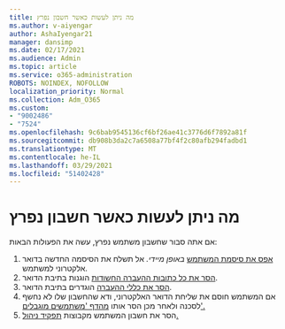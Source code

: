 ```yaml
---
title: מה ניתן לעשות כאשר חשבון נפרץ
ms.author: v-aiyengar
author: AshaIyengar21
manager: dansimp
ms.date: 02/17/2021
ms.audience: Admin
ms.topic: article
ms.service: o365-administration
ROBOTS: NOINDEX, NOFOLLOW
localization_priority: Normal
ms.collection: Adm_O365
ms.custom:
- "9002486"
- "7524"
ms.openlocfilehash: 9c6bab9545136cf6bf26ae41c3776d6f7892a81f
ms.sourcegitcommit: db908b3da2c7a6508a77bf4f2c80afb294fadbd1
ms.translationtype: MT
ms.contentlocale: he-IL
ms.lasthandoff: 03/29/2021
ms.locfileid: "51402428"
---
```

# <a name="what-to-do-when-an-account-is-hacked"></a>מה ניתן לעשות כאשר חשבון נפרץ

אם אתה סבור שחשבון משתמש נפרץ, עשה את הפעולות הבאות:

1. [אפס את סיסמת המשתמש](https://go.microsoft.com/fwlink/?linkid=2103704) *באופן מיידי.* אל תשלח את הסיסמה החדשה בדואר אלקטרוני למשתמש.
1. [הסר את כל כתובות ההעברה החשודות](https://go.microsoft.com/fwlink/?linkid=2103705) הוגנות בתיבת הדואר.
1. [הסר את כללי ההעברה](https://go.microsoft.com/fwlink/?linkid=2103706) הוגדרים בתיבת הדואר.
1. אם המשתמש חוסם את שליחת הדואר האלקטרוני, ודא שהחשבון שלו לא נחשף לסכנה ולאחר מכן הסר אותו [מהדף 'משתמשים מוגבלים'.](https://go.microsoft.com/fwlink/?linkid=2103706)
1. הסר את חשבון המשתמש מקבוצות [תפקיד ניהול.](https://go.microsoft.com/fwlink/?linkid=2092294)